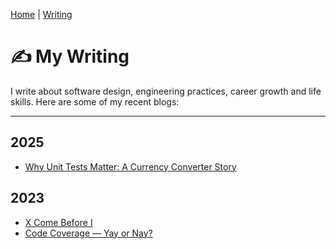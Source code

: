 [Home](index.md) | [Writing](writing.md)

# ✍️ My Writing

I write about software design, engineering practices, career growth and life skills.
Here are some of my recent blogs:

---

## 2025
- [Why Unit Tests Matter: A Currency Converter Story](https://kush-saraiya.medium.com/why-unit-tests-matter-a-currency-converter-story-277fbcaf5109)

## 2023
- [X Come Before I](https://kush-saraiya.medium.com/x-comes-before-i-39827d87328d)
- [Code Coverage — Yay or Nay?](https://medium.com/technogise/code-coverage-yay-or-nay-6778479b8cab)
